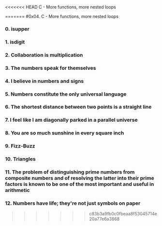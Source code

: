 <<<<<<< HEAD
C - More functions, more nested loops

=======
#0x04. C - More functions, more nested loops

###  0. isupper
###  1. isdigit
###  2. Collaboration is multiplication
###  3. The numbers speak for themselves
###  4. I believe in numbers and signs
###  5. Numbers constitute the only universal language
###  6. The shortest distance between two points is a straight line
###  7. I feel like I am diagonally parked in a parallel universe
###  8. You are so much sunshine in every square inch
###  9. Fizz-Buzz
###  10. Triangles
###  11. The problem of distinguishing prime numbers from composite numbers and of resolving the latter into their prime factors is known to be one of the most important and useful in arithmetic
### 12. Numbers have life; they're not just symbols on paper
>>>>>>> c83b3a9fb0c0fbeaa8f53045714e20a77e6a3868
